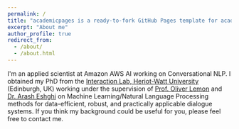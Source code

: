 ```yaml
---
permalink: /
title: "academicpages is a ready-to-fork GitHub Pages template for academic personal websites"
excerpt: "About me"
author_profile: true
redirect_from: 
  - /about/
  - /about.html
---
```


I'm an applied scientist at Amazon AWS AI working on Conversational NLP. I obtained my PhD from the [Interaction Lab, Heriot-Watt University](https://sites.google.com/site/hwinteractionlab/) (Edinburgh, UK) working under the supervision of [Prof. Oliver Lemon](https://sites.google.com/site/olemon/) and [Dr. Arash Eshghi](https://sites.google.com/site/araesh81/) on Machine Learning/Natural Language Processing methods for data-efficient, robust, and practically applicable dialogue systems. If you think my background could be useful for you, please feel free to contact me.
